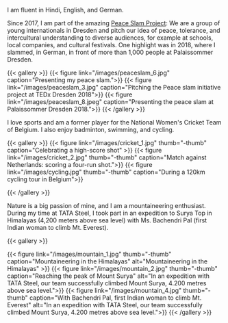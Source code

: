 
I am fluent in Hindi, English, and German.

Since 2017, I am part of the amazing <a href="https://peaceslam.com/" target="_blank"> Peace Slam Project</a>: We are a group of young internationals in Dresden and pitch our idea of peace, tolerance, and intercultural understanding to diverse audiences, for example at schools, local companies, and cultural festivals. One highlight was in 2018, where I slammed, in German, in front of more than 1,000 people at Palaissommer Dresden.


{{< gallery >}}
    {{< figure link="/images/peaceslam_6.jpg" caption="Presenting my peace slam.">}}
     {{< figure link="/images/peaceslam_3.jpg"  caption="Pitching the Peace slam initiative project at TEDx Dresden 2018">}}
    {{< figure link="/images/peaceslam_8.jpeg"  caption="Presenting the peace slam at Palaissommer Dresden 2018.">}}
{{< /gallery >}}


I love sports and am a former player for the National Women's Cricket Team of Belgium. I also enjoy badminton, swimming, and cycling.

{{< gallery >}}
  {{< figure link="/images/cricket_1.jpg" thumb="-thumb" caption="Celebrating a high-score shot"  >}}
  {{< figure link="/images/cricket_2.jpg" thumb="-thumb" caption="Match against Netherlands: scoring a four-run shot.">}}
    {{< figure link="/images/cycling.jpg" thumb="-thumb" caption="During a 120km cycling tour in Belgium">}}

{{< /gallery >}}

Nature is a big passion of mine, and I am a mountaineering enthusiast. During my time at TATA Steel, I took part in an expedition to Surya Top in Himalayas (4,200 meters above sea level) with Ms. Bachendri Pal (first Indian woman to climb Mt. Everest).

{{< gallery >}}

  {{< figure link="/images/mountain_1.jpg" thumb="-thumb" caption="Mountaineering in the Himalayas" alt="Mountaineering in the Himalayas" >}}
  {{< figure link="/images/mountain_2.jpg" thumb="-thumb" caption="Reaching the peak of Mount Surya" alt="In an expedition with TATA Steel, our team successfully climbed Mount Surya, 4.200 metres above sea level.">}}
    {{< figure link="/images/mountain_4.jpg" thumb="-thumb" caption="With Bachendri Pal, first Indian woman to climb Mt. Everest" alt="In an expedition with TATA Steel, our team successfully climbed Mount Surya, 4.200 metres above sea level.">}}
{{< /gallery >}}

